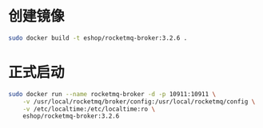 创建镜像
======
```bash
sudo docker build -t eshop/rocketmq-broker:3.2.6 .
``` 

正式启动
======
```bash
sudo docker run --name rocketmq-broker -d -p 10911:10911 \
    -v /usr/local/rocketmq/broker/config:/usr/local/rocketmq/config \
    -v /etc/localtime:/etc/localtime:ro \
    eshop/rocketmq-broker:3.2.6
``` 
